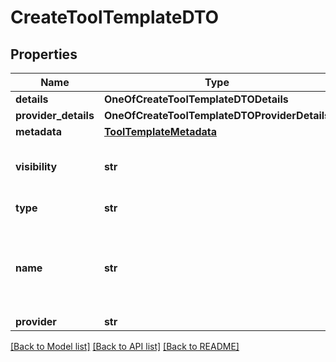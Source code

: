 # CreateToolTemplateDTO

## Properties
Name | Type | Description | Notes
------------ | ------------- | ------------- | -------------
**details** | **OneOfCreateToolTemplateDTODetails** |  | [optional] 
**provider_details** | **OneOfCreateToolTemplateDTOProviderDetails** |  | [optional] 
**metadata** | [**ToolTemplateMetadata**](ToolTemplateMetadata.md) |  | [optional] 
**visibility** | **str** |  | [optional] [default to 'private']
**type** | **str** |  | [default to 'tool']
**name** | **str** | The name of the template. This is just for your own reference. | [optional] 
**provider** | **str** |  | [optional] 

[[Back to Model list]](../README.md#documentation-for-models) [[Back to API list]](../README.md#documentation-for-api-endpoints) [[Back to README]](../README.md)

